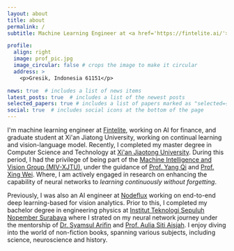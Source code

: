 ```yaml
---
layout: about
title: about
permalink: /
subtitle: Machine Learning Engineer at <a href='https://fintelite.ai/'>Fintelite</a> | Continual Learner at <a href='http://www.xjtu.edu.cn/'>Xi'an Jiaotong University</a>

profile:
  align: right
  image: prof_pic.jpg
  image_circular: false # crops the image to make it circular
  address: >
    <p>Gresik, Indonesia 61151</p>

news: true  # includes a list of news items
latest_posts: true  # includes a list of the newest posts
selected_papers: true # includes a list of papers marked as "selected={true}"
social: true  # includes social icons at the bottom of the page
---
```


I'm machine learning engineer at [Fintelite](https://fintelite.ai/), working on AI for finance, and graduate student at Xi'an Jiatong University, working on continual learning and vision-language model. Recently, I completed my master degree in Computer Science and Technology at [Xi'an Jiaotong University](http://www.xjtu.edu.cn/). During this period, I had the privilege of being part of the [Machine Intelligence and Vision Group (MIV-XJTU)](https://mp.weixin.qq.com/s/TNflPIMQyqlQXU2C8pPN-w), under the guidance of [Prof. Yang Qi](https://gr.xjtu.edu.cn/en/web/yangqi) and [Prof. Xing Wei](https://gr.xjtu.edu.cn/en/web/weixing). Where, I am actively engaged in research on enhancing the capability of neural networks to *learning continuously without forgetting*. 

Previously, I was also an AI engineer at [Nodeflux](http://nodeflux.io/ "Nodeflux") working on end-to-end deep learning-based for vision analytics. Prior to this, I completed my bachelor degree in engineering physics at [Institut Teknologi Sepuluh Nopember Surabaya](https://www.its.ac.id/ "Institut Teknologi Sepuluh Nopember Surabaya") where I strated on my neural network journey under the mentorship of [Dr. Syamsul Arifin](https://scholar.its.ac.id/en/persons/syamsul-arifin "Dr. Syamsul Arifin") and [Prof. Aulia Siti Aisjah](https://scholar.google.com/citations?user=o7hyMS4AAAAJ&hl=en&authuser=1 "Prof. Aulia Siti Aisjah"). I enjoy diving into the world of non-fiction books, spanning various subjects, including science, neuroscience and history.